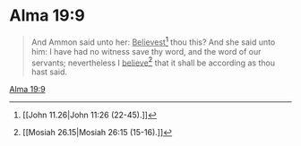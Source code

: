 # Alma 19:9

> And Ammon said unto her: <u>Believest</u>[^a] thou this? And she said unto him: I have had no witness save thy word, and the word of our servants; nevertheless I <u>believe</u>[^b] that it shall be according as thou hast said.

[Alma 19:9](https://www.churchofjesuschrist.org/study/scriptures/bofm/alma/19?lang=eng&id=p9#p9)


[^a]: [[John 11.26|John 11:26 (22-45).]]
[^b]: [[Mosiah 26.15|Mosiah 26:15 (15-16).]]
